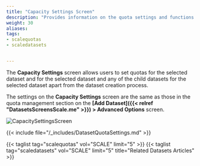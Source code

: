 ```yaml
---
title: "Capacity Settings Screen"
description: "Provides information on the quota settings and functions found on the Capacity Settings screen."
weight: 30
aliases:
tags:
- scalequotas
- scaledatasets


---
```



The **Capacity Settings** screen allows users to set quotas for the selected dataset and for the selected dataset and any of the child datasets for the selected dataset apart from the dataset creation process.

The settings on the **Capacity Settings** screen are the same as those in the quota management section on the **[Add Dataset]({{< relref "DatasetsScreensScale.me" >}}) > Advanced Options** screen.

![CapacitySettingsScreen](/images/SCALE/Datasets/CapacitySettingsScreen.png "Capacity Settings Screen")

{{< include file="/_includes/DatasetQuotaSettings.md" >}}


{{< taglist tag="scalequotas" vol="SCALE" limit="5" >}}
{{< taglist tag="scaledatasets" vol="SCALE" limit="5" title="Related Datasets Articles" >}}

